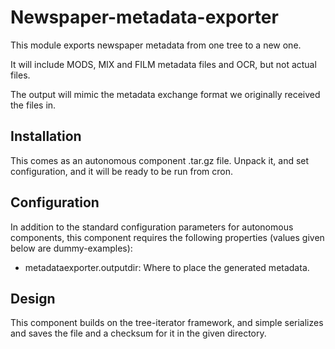 Newspaper-metadata-exporter
==========================

This module exports newspaper metadata from one tree to a new one.

It will include MODS, MIX and FILM metadata files and OCR, but not actual files.

The output will mimic the metadata exchange format we originally received the files in.

## Installation

This comes as an autonomous component .tar.gz file. Unpack it, and set configuration, and it will be ready to be run from cron.

## Configuration

In addition to the standard configuration parameters for autonomous components, this component requires the following
properties (values given below are dummy-examples):
 * metadataexporter.outputdir: Where to place the generated metadata.

## Design

This component builds on the tree-iterator framework, and simple serializes and saves the file and a checksum for it in the given directory.
